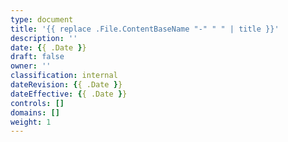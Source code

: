 ```yaml
---
type: document
title: '{{ replace .File.ContentBaseName "-" " " | title }}'
description: ''
date: {{ .Date }}
draft: false
owner: ''
classification: internal
dateRevision: {{ .Date }}
dateEffective: {{ .Date }}
controls: []
domains: []
weight: 1
---
```

